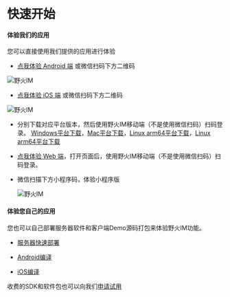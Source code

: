 # 快速开始
#### 体验我们的应用
您可以直接使用我们提供的应用进行体验

* [点我体验 Android 端](http://static.wildfirechat.net/chat-release-latest.apk) 或微信扫码下方二维码

 ![野火IM](https://static.wildfirechat.net/download_qrcode.png)

* [点我体验 iOS 端](itms-apps://itunes.apple.com/us/app/野火IM/id1450256455?ls=1&mt=8) 或微信扫码下方二维码

 ![野火IM](https://static.wildfirechat.net/download_qrcode.png)

* 分别下载对应平台版本，然后使用野火IM移动端（不是使用微信扫码）扫码登录。
[Windows平台下载](http://static.wildfirechat.net/wildfirechat-0.2.0-win-setup.exe)，[Mac平台下载](http://static.wildfirechat.net/wildfirechat-0.2.0-mac.dmg)，[Linux arm64平台下载](http://static.wildfirechat.net/wildfirechat-0.2.0-linux-x86_64.AppImage)，[Linux arm64平台下载](http://static.wildfirechat.net/wildfirechat-0.2.0-linux-arm64.AppImage)

* [点我体验 Web 端](https://web.wildfirechat.net)，打开页面后，使用野火IM移动端（不是使用微信扫码）扫码登录。

* 微信扫描下方小程序码，体验小程序版

  ![野火IM](https://static.wildfirechat.net/wx.jpg)

#### 体验您自己的应用
您也可以自己部署服务器软件和客户端Demo源码打包来体验野火IM功能。

* [服务器快速部署](server.md)

* [Android编译](android.md)

* [iOS编译](iOS.md)

收费的SDK和软件包也可以向我们[申请试用](../tral/README.md)
